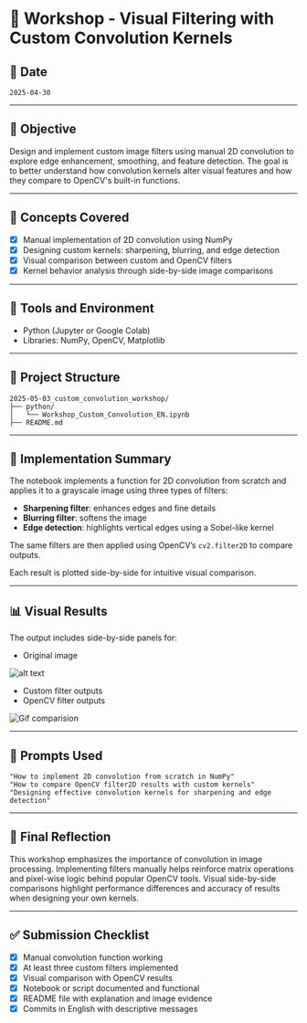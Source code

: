 # 🧪 Workshop - Visual Filtering with Custom Convolution Kernels

## 📅 Date
`2025-04-30`

---

## 🎯 Objective

Design and implement custom image filters using manual 2D convolution to explore edge enhancement, smoothing, and feature detection. The goal is to better understand how convolution kernels alter visual features and how they compare to OpenCV's built-in functions.

---

## 🧠 Concepts Covered

- [x] Manual implementation of 2D convolution using NumPy
- [x] Designing custom kernels: sharpening, blurring, and edge detection
- [x] Visual comparison between custom and OpenCV filters
- [x] Kernel behavior analysis through side-by-side image comparisons

---

## 🔧 Tools and Environment

- Python (Jupyter or Google Colab)
- Libraries: NumPy, OpenCV, Matplotlib

---

## 📁 Project Structure

```
2025-05-03_custom_convolution_workshop/
├── python/
│   └── Workshop_Custom_Convolution_EN.ipynb
├── README.md
```

---

## 🧪 Implementation Summary

The notebook implements a function for 2D convolution from scratch and applies it to a grayscale image using three types of filters:

- **Sharpening filter**: enhances edges and fine details
- **Blurring filter**: softens the image
- **Edge detection**: highlights vertical edges using a Sobel-like kernel

The same filters are then applied using OpenCV’s `cv2.filter2D` to compare outputs.

Each result is plotted side-by-side for intuitive visual comparison.

---

## 📊 Visual Results

The output includes side-by-side panels for:

- Original image

![alt text](../Computacion-Visual-Daniel-Garzon/2025-04-30_taller_convoluciones_personalizadas/python/carro.jpg)

- Custom filter outputs
- OpenCV filter outputs

![Gif comparision](../Computacion-Visual-Daniel-Garzon/2025-04-30_taller_convoluciones_personalizadas/python/filters_comparison.gif)

---

## 🧩 Prompts Used

```text
"How to implement 2D convolution from scratch in NumPy"
"How to compare OpenCV filter2D results with custom kernels"
"Designing effective convolution kernels for sharpening and edge detection"
```

---

## 💬 Final Reflection

This workshop emphasizes the importance of convolution in image processing. Implementing filters manually helps reinforce matrix operations and pixel-wise logic behind popular OpenCV tools. Visual side-by-side comparisons highlight performance differences and accuracy of results when designing your own kernels.

---

## ✅ Submission Checklist

- [x] Manual convolution function working
- [x] At least three custom filters implemented
- [x] Visual comparison with OpenCV results
- [x] Notebook or script documented and functional
- [x] README file with explanation and image evidence
- [x] Commits in English with descriptive messages

